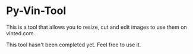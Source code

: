 # Py-Vin-Tool
This is a tool that allows you to resize, cut and edit images to use them on vinted.com.

This tool hasn't been completed yet.
Feel free to use it.
